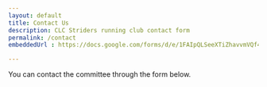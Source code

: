 ```yaml
---
layout: default
title: Contact Us
description: CLC Striders running club contact form
permalink: /contact
embeddedUrl : https://docs.google.com/forms/d/e/1FAIpQLSeeXTiZhavvmVQf4nvZh23TYshwkZ1lVq9MhT8q0TcOe6ytpQ/viewform?embedded=true

---
```


You can contact the committee through the form below.
